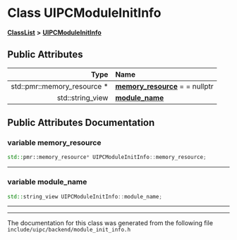 

# Class UIPCModuleInitInfo



[**ClassList**](annotated.md) **>** [**UIPCModuleInitInfo**](class_u_i_p_c_module_init_info.md)


























## Public Attributes

| Type | Name |
| ---: | :--- |
|  std::pmr::memory\_resource \* | [**memory\_resource**](#variable-memory_resource)   = = nullptr<br> |
|  std::string\_view | [**module\_name**](#variable-module_name)  <br> |












































## Public Attributes Documentation




### variable memory\_resource 

```C++
std::pmr::memory_resource* UIPCModuleInitInfo::memory_resource;
```




<hr>



### variable module\_name 

```C++
std::string_view UIPCModuleInitInfo::module_name;
```




<hr>

------------------------------
The documentation for this class was generated from the following file `include/uipc/backend/module_init_info.h`

